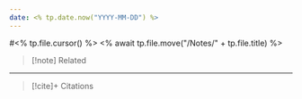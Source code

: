 ```yaml
---
date: <% tp.date.now("YYYY-MM-DD") %>
---
```

#<% tp.file.cursor() %>
<% await tp.file.move("/Notes/" + tp.file.title) %>

> [!note] Related
> 

---

> [!cite]+ Citations
>